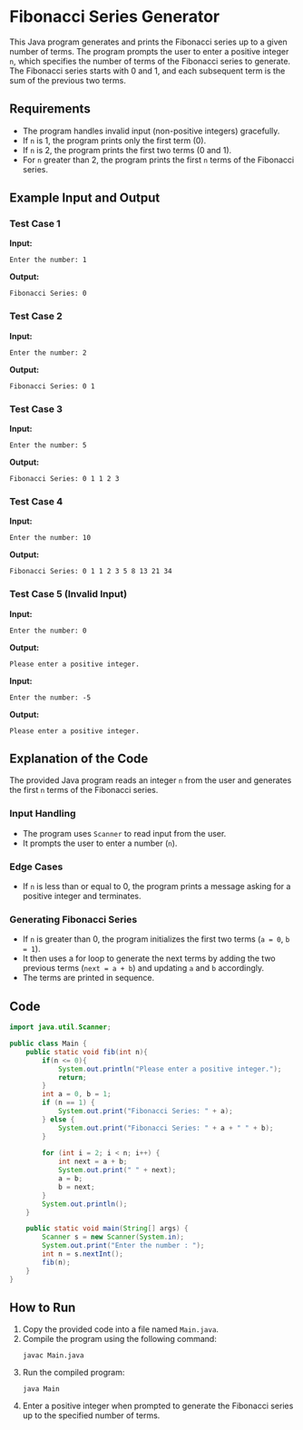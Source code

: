# Fibonacci Series Generator

This Java program generates and prints the Fibonacci series up to a given number of terms. The program prompts the user to enter a positive integer `n`, which specifies the number of terms of the Fibonacci series to generate. The Fibonacci series starts with 0 and 1, and each subsequent term is the sum of the previous two terms.

## Requirements

- The program handles invalid input (non-positive integers) gracefully.
- If `n` is 1, the program prints only the first term (0).
- If `n` is 2, the program prints the first two terms (0 and 1).
- For `n` greater than 2, the program prints the first `n` terms of the Fibonacci series.

## Example Input and Output

### Test Case 1
**Input:**
```
Enter the number: 1
```
**Output:**
```
Fibonacci Series: 0
```

### Test Case 2
**Input:**
```
Enter the number: 2
```
**Output:**
```
Fibonacci Series: 0 1
```

### Test Case 3
**Input:**
```
Enter the number: 5
```
**Output:**
```
Fibonacci Series: 0 1 1 2 3
```

### Test Case 4
**Input:**
```
Enter the number: 10
```
**Output:**
```
Fibonacci Series: 0 1 1 2 3 5 8 13 21 34
```

### Test Case 5 (Invalid Input)
**Input:**
```
Enter the number: 0
```
**Output:**
```
Please enter a positive integer.
```

**Input:**
```
Enter the number: -5
```
**Output:**
```
Please enter a positive integer.
```

## Explanation of the Code

The provided Java program reads an integer `n` from the user and generates the first `n` terms of the Fibonacci series.

### Input Handling
- The program uses `Scanner` to read input from the user.
- It prompts the user to enter a number (`n`).

### Edge Cases
- If `n` is less than or equal to 0, the program prints a message asking for a positive integer and terminates.

### Generating Fibonacci Series
- If `n` is greater than 0, the program initializes the first two terms (`a = 0`, `b = 1`).
- It then uses a for loop to generate the next terms by adding the two previous terms (`next = a + b`) and updating `a` and `b` accordingly.
- The terms are printed in sequence.

## Code

```java
import java.util.Scanner;

public class Main {
    public static void fib(int n){
        if(n <= 0){
            System.out.println("Please enter a positive integer.");
            return;
        }
        int a = 0, b = 1;
        if (n == 1) {
            System.out.print("Fibonacci Series: " + a);
        } else {
            System.out.print("Fibonacci Series: " + a + " " + b);
        }
        
        for (int i = 2; i < n; i++) {
            int next = a + b;
            System.out.print(" " + next);
            a = b;
            b = next;
        }
        System.out.println();
    }

    public static void main(String[] args) {
        Scanner s = new Scanner(System.in);
        System.out.print("Enter the number : ");
        int n = s.nextInt();
        fib(n);
    }
}
```

## How to Run

1. Copy the provided code into a file named `Main.java`.
2. Compile the program using the following command:
   ```
   javac Main.java
   ```
3. Run the compiled program:
   ```
   java Main
   ```
4. Enter a positive integer when prompted to generate the Fibonacci series up to the specified number of terms.
